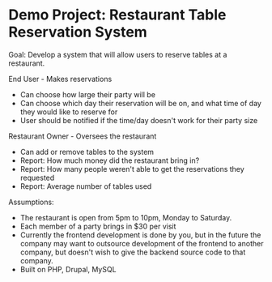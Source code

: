 Demo Project: Restaurant Table Reservation System
===================================
Goal:
  Develop a system that will allow users to reserve tables at a restaurant.

End User - Makes reservations
- Can choose how large their party will be
- Can choose which day their reservation will be on, and what time of day they would like to reserve for
- User should be notified if the time/day doesn't work for their party size

Restaurant Owner - Oversees the restaurant
- Can add or remove tables to the system
- Report: How much money did the restaurant bring in?
- Report: How many people weren't able to get the reservations they requested
- Report: Average number of tables used

Assumptions:
- The restaurant is open from 5pm to 10pm, Monday to Saturday. 
- Each member of a party brings in $30 per visit
- Currently the frontend development is done by you, but in the future the company may want to outsource development of the frontend to another company, but doesn't wish to give the backend source code to that company.
- Built on PHP, Drupal, MySQL
